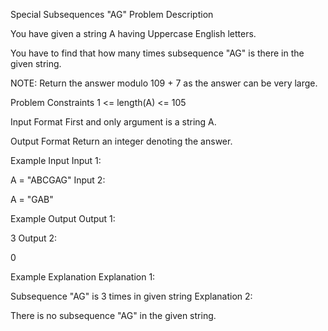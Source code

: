 Special Subsequences "AG"
Problem Description

You have given a string A having Uppercase English letters.

You have to find that how many times subsequence "AG" is there in the given string.

NOTE: Return the answer modulo 109 + 7 as the answer can be very large.



Problem Constraints
1 <= length(A) <= 105



Input Format
First and only argument is a string A.



Output Format
Return an integer denoting the answer.



Example Input
Input 1:

 A = "ABCGAG"
Input 2:

 A = "GAB"


Example Output
Output 1:

 3
Output 2:

 0


Example Explanation
Explanation 1:

 Subsequence "AG" is 3 times in given string 
Explanation 2:

 There is no subsequence "AG" in the given string.